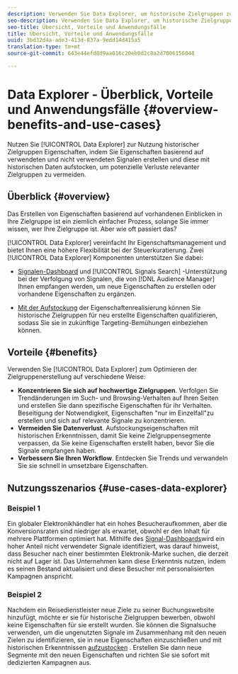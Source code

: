 ```yaml
---
description: Verwenden Sie Data Explorer, um historische Zielgruppen zu nutzen, indem Sie Eigenschaften basierend auf verwendeten und nicht verwendeten Signalen erstellen und diese mit historischen Daten aufstocken, um einen potenziellen Verlust relevanter Zielgruppen zu vermeiden.
seo-description: Verwenden Sie Data Explorer, um historische Zielgruppen zu nutzen, indem Sie Eigenschaften basierend auf verwendeten und nicht verwendeten Signalen erstellen und diese mit historischen Daten aufstocken, um einen potenziellen Verlust relevanter Zielgruppen zu vermeiden.
seo-title: Übersicht, Vorteile und Anwendungsfälle
title: Übersicht, Vorteile und Anwendungsfälle
uuid: 3bd32d4a-ade3-413d-837a-9edd14d415a5
translation-type: tm+mt
source-git-commit: 643e44efd8d9aa016c20eb0d2c8a2d7006156048

---
```



# Data Explorer - Überblick, Vorteile und Anwendungsfälle {#overview-benefits-and-use-cases}

Nutzen Sie [!UICONTROL Data Explorer] zur Nutzung historischer Zielgruppen Eigenschaften, indem Sie Eigenschaften basierend auf verwendeten und nicht verwendeten Signalen erstellen und diese mit historischen Daten aufstocken, um potenzielle Verluste relevanter Zielgruppen zu vermeiden.

## Überblick {#overview}

Das Erstellen von Eigenschaften basierend auf vorhandenen Einblicken in Ihre Zielgruppe ist ein ziemlich einfacher Prozess, solange Sie immer wissen, wer Ihre Zielgruppe ist. Aber wie oft passiert das?

[!UICONTROL Data Explorer] vereinfacht Ihr Eigenschaftsmanagement und bietet Ihnen eine höhere Flexibilität bei der Steuerkuratierung. Zwei [!UICONTROL Data Explorer] Komponenten unterstützen Sie dabei:

* [Signalen-Dashboard](../../features/data-explorer/data-explorer-signals-dashboard.md) und [!UICONTROL Signals Search] -Unterstützung bei der Verfolgung von Signalen, die von [!DNL Audience Manager] Ihnen empfangen werden, um neue Eigenschaften zu erstellen oder vorhandene Eigenschaften zu ergänzen.

* [Mit der Aufstockung](../../features/data-explorer/data-explorer-trait-backfill.md) der Eigenschaftenrealisierung können Sie historische Zielgruppen für neu erstellte Eigenschaften qualifizieren, sodass Sie sie in zukünftige Targeting-Bemühungen einbeziehen können.

## Vorteile {#benefits}

Verwenden Sie [!UICONTROL Data Explorer] zum Optimieren der Zielgruppenerstellung auf verschiedene Weise:

* **Konzentrieren Sie sich auf hochwertige Zielgruppen**. Verfolgen Sie Trendänderungen im Such- und Browsing-Verhalten auf Ihren Seiten und erstellen Sie dann spezifische Eigenschaften für ihr Verhalten. Beseitigung der Notwendigkeit, Eigenschaften "nur im Einzelfall"zu erstellen und sich auf relevante Signale zu konzentrieren.
* **Vermeiden Sie Datenverlust**. Aufstockungseigenschaften mit historischen Erkenntnissen, damit Sie keine Zielgruppensegmente verpassen, da Sie keine Eigenschaften erstellt haben, bevor Sie die Signale empfangen haben.
* **Verbessern Sie Ihren Workflow**. Entdecken Sie Trends und verwandeln Sie sie schnell in umsetzbare Eigenschaften.

## Nutzungsszenarios {#use-cases-data-explorer}

### Beispiel 1

Ein globaler Elektronikhändler hat ein hohes Besucheraufkommen, aber die Konversionsraten sind niedriger als erwartet, obwohl er den Inhalt für mehrere Plattformen optimiert hat. Mithilfe des [Signal-Dashboards](../../features/data-explorer/data-explorer-signals-dashboard.md)wird ein hoher Anteil nicht verwendeter Signale identifiziert, was darauf hinweist, dass Besucher nach einer bestimmten Elektronik-Marke suchen, die derzeit nicht auf Lager ist. Das Unternehmen kann diese Erkenntnis nutzen, indem es seinen Bestand aktualisiert und diese Besucher mit personalisierten Kampagnen anspricht.

### Beispiel 2

Nachdem ein Reisedienstleister neue Ziele zu seiner Buchungswebsite hinzufügt, möchte er sie für historische Zielgruppen bewerben, obwohl keine Eigenschaften für sie erstellt wurden. Sie können die Signalsuche verwenden, um die ungenutzten Signale im Zusammenhang mit den neuen Zielen zu identifizieren, sie in neue Eigenschaften einzuschließen und mit historischen Erkenntnissen [aufzustocken](../../features/data-explorer/data-explorer-trait-backfill.md) . Erstellen Sie dann neue Segmente mit den neuen Eigenschaften und richten Sie sie sofort mit dedizierten Kampagnen aus.
